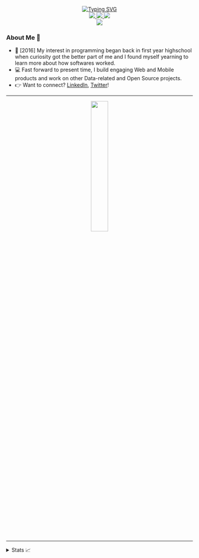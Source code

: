 
<p align="center">
<a href="https://github.com/drkostas">
    <img src="https://readme-typing-svg.demolab.com?font=Georgia&size=18&duration=2000&pause=100&multiline=true&width=500&height=80&lines=Alan+Njogu;Developer+%7C+BS+Student+%7C+Software+Development;Bots+%7C+Automation+%7C+APIs" alt="Typing SVG" />
</a>
<br/>

<a href="https://alan-njogu.herokuapp.com">
    <img src="https://img.shields.io/badge/Website-Portfolio-red?style=flat-square">
</a>  
<a href="https://www.linkedin.com/in/alan-njogu">
    <img src="https://img.shields.io/badge/-Linkedin-blue?style=flat-square&logo=linkedin">
</a>
<a href="mailto:alannjoguu@gmail.com">
    <img src="https://img.shields.io/badge/-Email-red?style=flat-square&logo=gmail&logoColor=white">
</a>

<br/> 
<a href="https://github.com/Njoguu">
    <img src="https://github-stats-alpha.vercel.app/api?username=Njoguu&cc=22272e&tc=37BCF6&ic=fff&bc=0000">
</a>
</p>

<!-- ### Sample Projects
<a href="https://github.com/Njoguu/jikAPI">
  <img align="center" src="https://github-readme-stats.vercel.app/api/pin/?username=Njoguu&repo=jikAPI&theme=graywhite&bg_color=0,ffd6ff,e7c6ff,c8b6ff,adb7ff,bbd0ff&hide_border=true" />
</a>
<a href="https://github.com/Njoguu/Q-Lipa">
  <img align="center" src="https://github-readme-stats.vercel.app/api/pin/?username=Njoguu&repo=Q-Lipa&theme=graywhite&bg_color=0,ffd6ff,e7c6ff,c8b6ff,adb7ff,bbd0ff&hide_border=true" />
</a> -->

### About Me 🤙
- 🏫 [2016] My interest in programming began back in first year highschool when curiosity got the better part of me and I found myself yearning to learn more about how softwares worked.
- 💻 Fast forward to present time, I build engaging Web and Mobile products and work on other Data-related and Open Source projects.
- 👉 Want to connect? [LinkedIn](https://www.linkedin.com/in/alan-njogu/), [Twitter](https://twitter.com/@whoisnjoguu)!

<hr>

<p align="center"><img src="<!-- top-post -->" href="#" width="30%"></p>

<hr>
<details>
<summary>Stats 📈</summary>
<br>
My Github Stats

![](http://github-profile-summary-cards.vercel.app/api/cards/profile-details?username=Njoguu&theme=dracula) 
![](http://github-profile-summary-cards.vercel.app/api/cards/repos-per-language?username=Njoguu&theme=dracula) 
![](http://github-profile-summary-cards.vercel.app/api/cards/most-commit-language?username=Njoguu&theme=dracula)

<br>
Currently Coding & Listening to:

[![spotify-github-profile](https://spotify-github-profile.vercel.app/api/view?uid=08kt457a95iodk640yup73fix&cover_image=true&theme=novatorem&show_offline=true&background_color=0f0f0f&interchange=false&bar_color=53b14f&bar_color_cover=false)](https://spotify-github-profile.vercel.app/api/view?uid=08kt457a95iodk640yup73fix&redirect=true)

</details>
